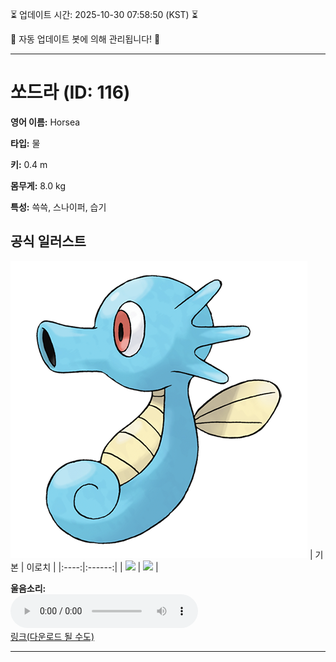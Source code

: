
⏳ 업데이트 시간: 2025-10-30 07:58:50 (KST) ⏳

🤖 자동 업데이트 봇에 의해 관리됩니다! 🤖

---

# 쏘드라 (ID: 116)
**영어 이름:** Horsea

**타입:** 물

**키:** 0.4 m

**몸무게:** 8.0 kg

**특성:** 쓱쓱, 스나이퍼, 습기

## 공식 일러스트
![](https://raw.githubusercontent.com/PokeAPI/sprites/master/sprites/pokemon/other/official-artwork/116.png)
| 기본 | 이로치 |
|:----:|:------:|
| <img src="http://play.pokemonshowdown.com/sprites/ani/horsea.gif" width="200"> | <img src="http://play.pokemonshowdown.com/sprites/ani-shiny/horsea.gif" width="200"> |

**울음소리:**<br><audio controls src="https://raw.githubusercontent.com/PokeAPI/cries/main/cries/pokemon/latest/116.ogg"></audio><br> [링크(다운로드 될 수도)](https://raw.githubusercontent.com/PokeAPI/cries/main/cries/pokemon/latest/116.ogg)


---
